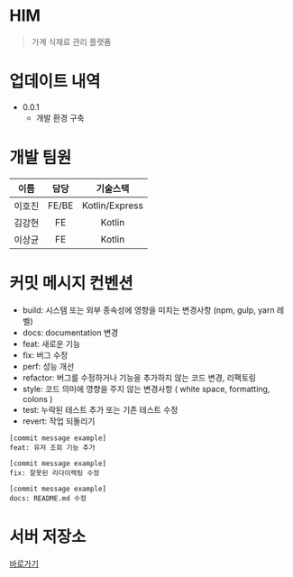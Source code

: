 # HIM

> 가계 식재료 관리 플랫폼

# 업데이트 내역

- 0.0.1
  - 개발 환경 구축

# 개발 팀원

|  이름  | 담당  |    기술스택    |
| :----: | :---: | :------------: |
| 이호진 | FE/BE | Kotlin/Express |
| 김강현 |  FE   |     Kotlin     |
| 이상균 |  FE   |     Kotlin     |

# 커밋 메시지 컨벤션

- build: 시스템 또는 외부 종속성에 영향을 미치는 변경사항 (npm, gulp, yarn 레벨)
- docs: documentation 변경
- feat: 새로운 기능
- fix: 버그 수정
- perf: 성능 개선
- refactor: 버그를 수정하거나 기능을 추가하지 않는 코드 변경, 리팩토링
- style: 코드 의미에 영향을 주지 않는 변경사항 ( white space, formatting, colons )
- test: 누락된 테스트 추가 또는 기존 테스트 수정
- revert: 작업 되돌리기

```
[commit message example]
feat: 유저 조회 기능 추가

[commit message example]
fix: 잘못된 리다이렉팅 수정

[commit message example]
docs: README.md 수정
```

# 서버 저장소

[바로가기](https://github.com/HoJin9622/him_server)
